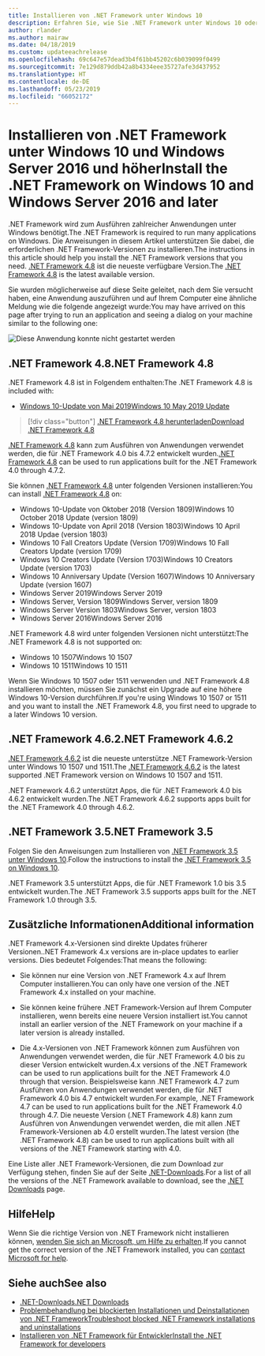 ```yaml
---
title: Installieren von .NET Framework unter Windows 10
description: Erfahren Sie, wie Sie .NET Framework unter Windows 10 oder Windows Server 2016 installieren.
author: rlander
ms.author: mairaw
ms.date: 04/18/2019
ms.custom: updateeachrelease
ms.openlocfilehash: 69c647e57dead3b4f61bb45202c6b039099f0499
ms.sourcegitcommit: 7e129d879ddb42a8b4334eee35727afe3d437952
ms.translationtype: HT
ms.contentlocale: de-DE
ms.lasthandoff: 05/23/2019
ms.locfileid: "66052172"
---
```

# <a name="install-the-net-framework-on-windows-10-and-windows-server-2016-and-later"></a><span data-ttu-id="d8a45-103">Installieren von .NET Framework unter Windows 10 und Windows Server 2016 und höher</span><span class="sxs-lookup"><span data-stu-id="d8a45-103">Install the .NET Framework on Windows 10 and Windows Server 2016 and later</span></span>

<span data-ttu-id="d8a45-104">.NET Framework wird zum Ausführen zahlreicher Anwendungen unter Windows benötigt.</span><span class="sxs-lookup"><span data-stu-id="d8a45-104">The .NET Framework is required to run many applications on Windows.</span></span> <span data-ttu-id="d8a45-105">Die Anweisungen in diesem Artikel unterstützen Sie dabei, die erforderlichen .NET Framework-Versionen zu installieren.</span><span class="sxs-lookup"><span data-stu-id="d8a45-105">The instructions in this article should help you install the .NET Framework versions that you need.</span></span> <span data-ttu-id="d8a45-106">[.NET Framework 4.8](https://github.com/Microsoft/dotnet/tree/master/releases/net48) ist die neueste verfügbare Version.</span><span class="sxs-lookup"><span data-stu-id="d8a45-106">The [.NET Framework 4.8](https://github.com/Microsoft/dotnet/tree/master/releases/net48) is the latest available version.</span></span>

<span data-ttu-id="d8a45-107">Sie wurden möglicherweise auf diese Seite geleitet, nach dem Sie versucht haben, eine Anwendung auszuführen und auf Ihrem Computer eine ähnliche Meldung wie die folgende angezeigt wurde:</span><span class="sxs-lookup"><span data-stu-id="d8a45-107">You may have arrived on this page after trying to run an application and seeing a dialog on your machine similar to the following one:</span></span>

![Diese Anwendung konnte nicht gestartet werden](./media/this-application-could-not-be-started.png)

## <a name="net-framework-48"></a><span data-ttu-id="d8a45-109">.NET Framework 4.8</span><span class="sxs-lookup"><span data-stu-id="d8a45-109">.NET Framework 4.8</span></span>

<span data-ttu-id="d8a45-110">.NET Framework 4.8 ist in Folgendem enthalten:</span><span class="sxs-lookup"><span data-stu-id="d8a45-110">The .NET Framework 4.8 is included with:</span></span>

* [<span data-ttu-id="d8a45-111">Windows 10-Update von Mai 2019</span><span class="sxs-lookup"><span data-stu-id="d8a45-111">Windows 10 May 2019 Update</span></span>](https://support.microsoft.com/help/4028685/windows-10-get-the-update)

> [!div class="button"]
> [<span data-ttu-id="d8a45-112">.NET Framework 4.8 herunterladen</span><span class="sxs-lookup"><span data-stu-id="d8a45-112">Download .NET Framework 4.8</span></span>](https://dotnet.microsoft.com/download/dotnet-framework/net48)

<span data-ttu-id="d8a45-113">[.NET Framework 4.8](https://dotnet.microsoft.com/download/dotnet-framework/net48) kann zum Ausführen von Anwendungen verwendet werden, die für .NET Framework 4.0 bis 4.7.2 entwickelt wurden.</span><span class="sxs-lookup"><span data-stu-id="d8a45-113">[.NET Framework 4.8](https://dotnet.microsoft.com/download/dotnet-framework/net48) can be used to run applications built for the .NET Framework 4.0 through 4.7.2.</span></span>

<span data-ttu-id="d8a45-114">Sie können [.NET Framework 4.8](https://dotnet.microsoft.com/download/dotnet-framework/net48) unter folgenden Versionen installieren:</span><span class="sxs-lookup"><span data-stu-id="d8a45-114">You can install [.NET Framework 4.8](https://dotnet.microsoft.com/download/dotnet-framework/net48) on:</span></span>

* <span data-ttu-id="d8a45-115">Windows 10-Update von Oktober 2018 (Version 1809)</span><span class="sxs-lookup"><span data-stu-id="d8a45-115">Windows 10 October 2018 Update (version 1809)</span></span>
* <span data-ttu-id="d8a45-116">Windows 10-Update von April 2018 (Version 1803)</span><span class="sxs-lookup"><span data-stu-id="d8a45-116">Windows 10 April 2018 Updae (version 1803)</span></span>
* <span data-ttu-id="d8a45-117">Windows 10 Fall Creators Update (Version 1709)</span><span class="sxs-lookup"><span data-stu-id="d8a45-117">Windows 10 Fall Creators Update (version 1709)</span></span>
* <span data-ttu-id="d8a45-118">Windows 10 Creators Update (Version 1703)</span><span class="sxs-lookup"><span data-stu-id="d8a45-118">Windows 10 Creators Update (version 1703)</span></span>
* <span data-ttu-id="d8a45-119">Windows 10 Anniversary Update (Version 1607)</span><span class="sxs-lookup"><span data-stu-id="d8a45-119">Windows 10 Anniversary Update (version 1607)</span></span>
* <span data-ttu-id="d8a45-120">Windows Server 2019</span><span class="sxs-lookup"><span data-stu-id="d8a45-120">Windows Server 2019</span></span>
* <span data-ttu-id="d8a45-121">Windows Server, Version 1809</span><span class="sxs-lookup"><span data-stu-id="d8a45-121">Windows Server, version 1809</span></span>
* <span data-ttu-id="d8a45-122">Windows Server Version 1803</span><span class="sxs-lookup"><span data-stu-id="d8a45-122">Windows Server, version 1803</span></span>
* <span data-ttu-id="d8a45-123">Windows Server 2016</span><span class="sxs-lookup"><span data-stu-id="d8a45-123">Windows Server 2016</span></span>

<span data-ttu-id="d8a45-124">.NET Framework 4.8 wird unter folgenden Versionen nicht unterstützt:</span><span class="sxs-lookup"><span data-stu-id="d8a45-124">The .NET Framework 4.8 is not supported on:</span></span>

* <span data-ttu-id="d8a45-125">Windows 10 1507</span><span class="sxs-lookup"><span data-stu-id="d8a45-125">Windows 10 1507</span></span>
* <span data-ttu-id="d8a45-126">Windows 10 1511</span><span class="sxs-lookup"><span data-stu-id="d8a45-126">Windows 10 1511</span></span>

<span data-ttu-id="d8a45-127">Wenn Sie Windows 10 1507 oder 1511 verwenden und .NET Framework 4.8 installieren möchten, müssen Sie zunächst ein Upgrade auf eine höhere Windows 10-Version durchführen.</span><span class="sxs-lookup"><span data-stu-id="d8a45-127">If you're using Windows 10 1507 or 1511 and you want to install the .NET Framework 4.8, you first need to upgrade to a later Windows 10 version.</span></span>

## <a name="net-framework-462"></a><span data-ttu-id="d8a45-128">.NET Framework 4.6.2</span><span class="sxs-lookup"><span data-stu-id="d8a45-128">.NET Framework 4.6.2</span></span>

<span data-ttu-id="d8a45-129">[.NET Framework 4.6.2](https://www.microsoft.com/download/details.aspx?id=53345) ist die neueste unterstütze .NET Framework-Version unter Windows 10 1507 und 1511.</span><span class="sxs-lookup"><span data-stu-id="d8a45-129">The [.NET Framework 4.6.2](https://www.microsoft.com/download/details.aspx?id=53345) is the latest supported .NET Framework version on Windows 10 1507 and 1511.</span></span>

<span data-ttu-id="d8a45-130">.NET Framework 4.6.2 unterstützt Apps, die für .NET Framework 4.0 bis 4.6.2 entwickelt wurden.</span><span class="sxs-lookup"><span data-stu-id="d8a45-130">The .NET Framework 4.6.2 supports apps built for the .NET Framework 4.0 through 4.6.2.</span></span>

## <a name="net-framework-35"></a><span data-ttu-id="d8a45-131">.NET Framework 3.5</span><span class="sxs-lookup"><span data-stu-id="d8a45-131">.NET Framework 3.5</span></span>

<span data-ttu-id="d8a45-132">Folgen Sie den Anweisungen zum Installieren von [.NET Framework 3.5 unter Windows 10](dotnet-35-windows-10.md).</span><span class="sxs-lookup"><span data-stu-id="d8a45-132">Follow the instructions to install the [.NET Framework 3.5 on Windows 10](dotnet-35-windows-10.md).</span></span>

<span data-ttu-id="d8a45-133">.NET Framework 3.5 unterstützt Apps, die für .NET Framework 1.0 bis 3.5 entwickelt wurden.</span><span class="sxs-lookup"><span data-stu-id="d8a45-133">The .NET Framework 3.5 supports apps built for the .NET Framework 1.0 through 3.5.</span></span>

## <a name="additional-information"></a><span data-ttu-id="d8a45-134">Zusätzliche Informationen</span><span class="sxs-lookup"><span data-stu-id="d8a45-134">Additional information</span></span>

<span data-ttu-id="d8a45-135">.NET Framework 4.x-Versionen sind direkte Updates früherer Versionen.</span><span class="sxs-lookup"><span data-stu-id="d8a45-135">.NET Framework 4.x versions are in-place updates to earlier versions.</span></span> <span data-ttu-id="d8a45-136">Dies bedeutet Folgendes:</span><span class="sxs-lookup"><span data-stu-id="d8a45-136">That means the following:</span></span>

- <span data-ttu-id="d8a45-137">Sie können nur eine Version von .NET Framework 4.x auf Ihrem Computer installieren.</span><span class="sxs-lookup"><span data-stu-id="d8a45-137">You can only have one version of the .NET Framework 4.x installed on your machine.</span></span>

- <span data-ttu-id="d8a45-138">Sie können keine frühere .NET Framework-Version auf Ihrem Computer installieren, wenn bereits eine neuere Version installiert ist.</span><span class="sxs-lookup"><span data-stu-id="d8a45-138">You cannot install an earlier version of the .NET Framework on your machine if a later version is already installed.</span></span>

- <span data-ttu-id="d8a45-139">Die 4.x-Versionen von .NET Framework können zum Ausführen von Anwendungen verwendet werden, die für .NET Framework 4.0 bis zu dieser Version entwickelt wurden.</span><span class="sxs-lookup"><span data-stu-id="d8a45-139">4.x versions of the .NET Framework can be used to run applications built for the .NET Framework 4.0 through that version.</span></span> <span data-ttu-id="d8a45-140">Beispielsweise kann .NET Framework 4.7 zum Ausführen von Anwendungen verwendet werden, die für .NET Framework 4.0 bis 4.7 entwickelt wurden.</span><span class="sxs-lookup"><span data-stu-id="d8a45-140">For example, .NET Framework 4.7 can be used to run applications built for the .NET Framework 4.0 through 4.7.</span></span> <span data-ttu-id="d8a45-141">Die neueste Version (.NET Framework 4.8) kann zum Ausführen von Anwendungen verwendet werden, die mit allen .NET Framework-Versionen ab 4.0 erstellt wurden.</span><span class="sxs-lookup"><span data-stu-id="d8a45-141">The latest version (the .NET Framework 4.8) can be used to run applications built with all versions of the .NET Framework starting with 4.0.</span></span>

<span data-ttu-id="d8a45-142">Eine Liste aller .NET Framework-Versionen, die zum Download zur Verfügung stehen, finden Sie auf der Seite [.NET-Downloads](https://www.microsoft.com/net/download?utm_source=ms-docs&utm_medium=referral).</span><span class="sxs-lookup"><span data-stu-id="d8a45-142">For a list of all the versions of the .NET Framework available to download, see the [.NET Downloads](https://www.microsoft.com/net/download?utm_source=ms-docs&utm_medium=referral) page.</span></span>

## <a name="help"></a><span data-ttu-id="d8a45-143">Hilfe</span><span class="sxs-lookup"><span data-stu-id="d8a45-143">Help</span></span>

<span data-ttu-id="d8a45-144">Wenn Sie die richtige Version von .NET Framework nicht installieren können, [wenden Sie sich an Microsoft, um Hilfe zu erhalten](mailto:dotnet-install-help@service.microsoft.com?subject=Install-Help).</span><span class="sxs-lookup"><span data-stu-id="d8a45-144">If you cannot get the correct version of the .NET Framework installed, you can [contact Microsoft for help](mailto:dotnet-install-help@service.microsoft.com?subject=Install-Help).</span></span>

## <a name="see-also"></a><span data-ttu-id="d8a45-145">Siehe auch</span><span class="sxs-lookup"><span data-stu-id="d8a45-145">See also</span></span>

- [<span data-ttu-id="d8a45-146">.NET-Downloads</span><span class="sxs-lookup"><span data-stu-id="d8a45-146">.NET Downloads</span></span>](https://www.microsoft.com/net/download?utm_source=ms-docs&utm_medium=referral)
- [<span data-ttu-id="d8a45-147">Problembehandlung bei blockierten Installationen und Deinstallationen von .NET Framework</span><span class="sxs-lookup"><span data-stu-id="d8a45-147">Troubleshoot blocked .NET Framework installations and uninstallations</span></span>](troubleshoot-blocked-installations-and-uninstallations.md)
- [<span data-ttu-id="d8a45-148">Installieren von .NET Framework für Entwickler</span><span class="sxs-lookup"><span data-stu-id="d8a45-148">Install the .NET Framework for developers</span></span>](guide-for-developers.md)
